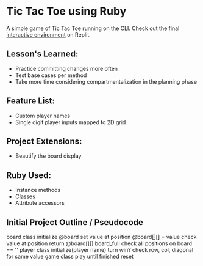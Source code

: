 <h1>Tic Tac Toe using Ruby</h1>

<p>A simple game of Tic Tac Toe running on the CLI. Check out the final <a href='https://replit.com/@michaeljchong/Tic-Tac-Toe?v=1'>interactive environment</a> on Replit.</p>

<h2>Lesson's Learned:</h2>
<ul>
    <li>Practice committing changes more often</li>
    <li>Test base cases per method</li>
    <li>Take more time considering compartmentalization in the planning phase</li>
</ul>

<h2>Feature List:</h2>
<ul>
    <li>Custom player names</li>
    <li>Single digit player inputs mapped to 2D grid</li>
</ul>

<h2>Project Extensions:</h2>
<ul>
    <li>Beautify the board display</li>
</ul>

<h2>Ruby Used:</h2>
<ul>
    <li>Instance methods</li>
    <li>Classes</li>
    <li>Attribute accessors</li>
</ul>

<h2>Initial Project Outline / Pseudocode</h2>
board class
  initialize
    @board
  set value at position
    @board[][] = value
  check value at position
    return @board[][]
  board_full
    check all positions on board == ''
player class
  initialize(player name)
  turn
  win?
    check row, col, diagonal for same value
game class
  play
    until finished
  reset

